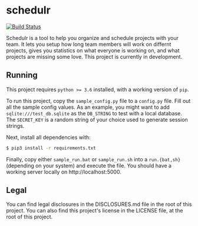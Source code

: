 # schedulr

[![Build Status](https://travis-ci.org/bunchiestudios/schedulr.svg?branch=master)](https://travis-ci.org/bunchiestudios/schedulr)

Schedulr is a tool to help you organize and schedule projects with your team. It
lets you setup how long team members will work on differnt projects, gives you
statistics on what everyone is working on, and what projects are missing some
love. This project is currently in development.

## Running

This project requires `python >= 3.6` installed, with a working version of
`pip`.

To run this project, copy the `sample_config.py` file to a `config.py` file.
Fill out all the sample config values. As an example, you might want to add
`sqlite:///test_db.sqlite` as the `DB_STRING` to test with a local database. The
`SECRET_KEY` is a random string of your choice used to generate session strings.

Next, install all dependencies with:
```sh
$ pip3 install -r requirements.txt
```

Finally, copy either `sample_run.bat` or `sample_run.sh` into a `run.{bat,sh}`
(depending on your system) and execute the file. You should have a working
server locally on http://localhost:5000.

## Legal

You can find legal disclosures in the DISCLOSURES.md file in the root of this
project.
You can also find this project's license in the LICENSE file, at the root of
this project.
